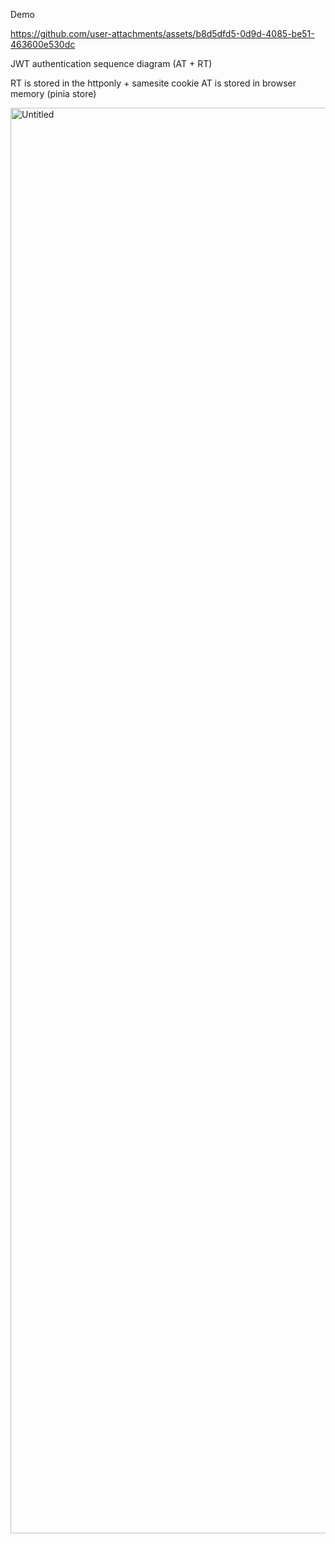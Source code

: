 Demo

https://github.com/user-attachments/assets/b8d5dfd5-0d9d-4085-be51-463600e530dc


JWT authentication sequence diagram (AT + RT)

RT is stored in the httponly + samesite cookie
AT is stored in browser memory (pinia store)

<img width="1651" height="2281" alt="Untitled" src="https://github.com/user-attachments/assets/5e2bc41a-0bcf-48ec-a693-398cc1ac5ae4" />
